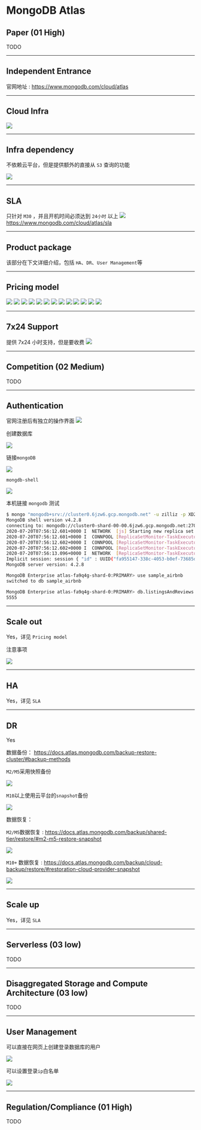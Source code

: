 # MongoDB Atlas
## Paper (01 High)
TODO

---
## Independent Entrance
官网地址 : https://www.mongodb.com/cloud/atlas

---

## Cloud Infra
![](mongodb-atlas/cloud-provider.png)

---

## Infra dependency
不依赖云平台，但是提供额外的直接从 `S3` 查询的功能

![](mongodb-atlas/data-lake.png)


---

## SLA

只针对 `M30` ，并且开机时间必须达到 `24小时` 以上
![](mongodb-atlas/sla.png)
https://www.mongodb.com/cloud/atlas/sla

---

## Product package
该部分在下文详细介绍，包括 `HA`、`DR`、`User Management`等

---

## Pricing model

![](mongodb-atlas/M0.png)
![](mongodb-atlas/M2.png)
![](mongodb-atlas/M5.png)
![](mongodb-atlas/M10.png)
![](mongodb-atlas/M20.png)
![](mongodb-atlas/M30.png)
![](mongodb-atlas/M40.png)
![](mongodb-atlas/M50.png)
![](mongodb-atlas/M60.png)
![](mongodb-atlas/M80.png)
![](mongodb-atlas/M200.png)
![](mongodb-atlas/M300.png)
![](mongodb-atlas/M400.png)

---

## 7x24 Support
提供 7x24 小时支持，但是要收费
![](mongodb-atlas/support-plan.png)

---

## Competition (02 Medium)

TODO

---

## Authentication
官网注册后有独立的操作界面
![](mongodb-atlas/user-page.png)

创建数据库

![](mongodb-atlas/database.png)

链接`mongoDB`

![](mongodb-atlas/connect.png)

`mongdb-shell`

![](mongodb-atlas/mongo-shell.png)

本机链接 `mongodb` 测试
```bash
$ mongo "mongodb+srv://cluster0.6jzw6.gcp.mongodb.net" -u zilliz -p XD2XgHiKisktTzS
MongoDB shell version v4.2.8
connecting to: mongodb://cluster0-shard-00-00.6jzw6.gcp.mongodb.net:27017,cluster0-shard-00-01.6jzw6.gcp.mongodb.net:27017,cluster0-shard-00-02.6jzw6.gcp.mongodb.net:27017/?authSource=admin&compressors=disabled&gssapiServiceName=mongodb&replicaSet=atlas-fa9q4g-shard-0&ssl=true
2020-07-20T07:56:12.601+0000 I  NETWORK  [js] Starting new replica set monitor for atlas-fa9q4g-shard-0/cluster0-shard-00-00.6jzw6.gcp.mongodb.net:27017,cluster0-shard-00-01.6jzw6.gcp.mongodb.net:27017,cluster0-shard-00-02.6jzw6.gcp.mongodb.net:27017
2020-07-20T07:56:12.601+0000 I  CONNPOOL [ReplicaSetMonitor-TaskExecutor] Connecting to cluster0-shard-00-00.6jzw6.gcp.mongodb.net:27017
2020-07-20T07:56:12.602+0000 I  CONNPOOL [ReplicaSetMonitor-TaskExecutor] Connecting to cluster0-shard-00-02.6jzw6.gcp.mongodb.net:27017
2020-07-20T07:56:12.602+0000 I  CONNPOOL [ReplicaSetMonitor-TaskExecutor] Connecting to cluster0-shard-00-01.6jzw6.gcp.mongodb.net:27017
2020-07-20T07:56:13.096+0000 I  NETWORK  [ReplicaSetMonitor-TaskExecutor] Confirmed replica set for atlas-fa9q4g-shard-0 is atlas-fa9q4g-shard-0/cluster0-shard-00-00.6jzw6.gcp.mongodb.net:27017,cluster0-shard-00-01.6jzw6.gcp.mongodb.net:27017,cluster0-shard-00-02.6jzw6.gcp.mongodb.net:27017
Implicit session: session { "id" : UUID("fa955147-338c-4053-b0ef-73685daca91d") }
MongoDB server version: 4.2.8

MongoDB Enterprise atlas-fa9q4g-shard-0:PRIMARY> use sample_airbnb
switched to db sample_airbnb

MongoDB Enterprise atlas-fa9q4g-shard-0:PRIMARY> db.listingsAndReviews.count()
5555
```
---

## Scale out
Yes，详见 `Pricing model`

注意事项

![](mongodb-atlas/scaling-up.png)

---

## HA
Yes，详见 `SLA`

---

## DR
Yes

数据备份： https://docs.atlas.mongodb.com/backup-restore-cluster/#backup-methods

`M2/M5`采用快照备份

![](mongodb-atlas/M2-5-snapshots.png)

`M10`以上使用云平台的`snapshot`备份

![](mongodb-atlas/M10-backup.png)

数据恢复： 

`M2/M5`数据恢复 : https://docs.atlas.mongodb.com/backup/shared-tier/restore/#m2-m5-restore-snapshot

![](mongodb-atlas/M2-5-restore.png)


`M10+` 数据恢复 : https://docs.atlas.mongodb.com/backup/cloud-backup/restore/#restoration-cloud-provider-snapshot

![](mongodb-atlas/M10-restore.png)


---

## Scale up
Yes，详见 `SLA`

---

## Serverless (03 low)
TODO

---

## Disaggregated Storage and Compute Architecture (03 low)
TODO 


---

## User Management
可以直接在网页上创建登录数据库的用户

![](mongodb-atlas/user-access.png)

可以设置登录`ip`白名单

![](mongodb-atlas/network-access.png)

---

## Regulation/Compliance (01 High)
TODO

